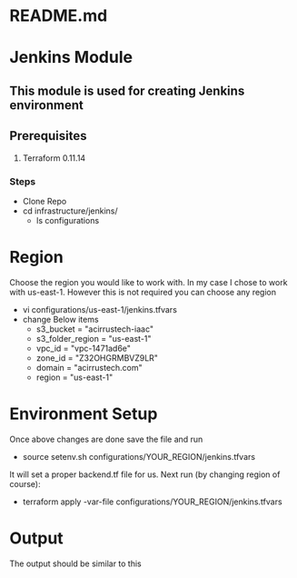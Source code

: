 # README.md


# Jenkins Module
## This module is used for creating Jenkins environment
## Prerequisites
1. Terraform 0.11.14

### Steps
* Clone Repo
* cd infrastructure/jenkins/
    * ls configurations      


# Region
Choose the region you would like to work with. In my case I chose to work with us-east-1. However this is not required you can choose any region 
* vi configurations/us-east-1/jenkins.tfvars
* change Below items 
	* s3_bucket                       =   "acirrustech-iaac"         
	* s3_folder_region                =   "us-east-1"               
	* vpc_id                          =   "vpc-1471ad6e"            
	* zone_id                         =   "Z32OHGRMBVZ9LR"       
	* domain                          =   "acirrustech.com"
	* region                          =   "us-east-1"





# Environment Setup
Once above changes are done save the file and run 
* source setenv.sh configurations/YOUR_REGION/jenkins.tfvars

It will set a proper backend.tf file for us. Next run (by changing region of course):

* terraform apply -var-file configurations/YOUR_REGION/jenkins.tfvars


# Output
The output should be similar to this
